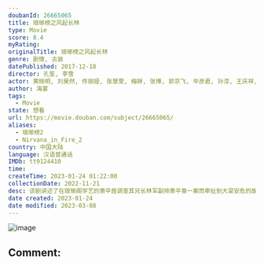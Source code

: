 ```yaml
---
doubanId: 26665065
title: 琅琊榜之风起长林
type: Movie
score: 8.4
myRating: 
originalTitle: 琅琊榜之风起长林
genre: 剧情, 古装
datePublished: 2017-12-18
director: 孔笙, 李雪
actor: 黄晓明, 刘昊然, 佟丽娅, 张慧雯, 梅婷, 张博, 郭京飞, 毕彦君, 孙淳, 王庆祥, 尤勇智, 吴昊宸, 成泰燊, 乔欣, 刘钧, 胡先煦, 刘琳, 邢岷山, 金泽灏, 张棪琰, 王永泉, 柴浩伟, 贾媛媛, 邵伟桐, 施诗, 岳旸, 张昊唯, 赵达, 董彦麟, 陈牧扬, 朱梦瑶, 谭凯, 魏至强, 胡原君, 魏伟, 高海鹏, 张龄心, 宋显立, 刘曜畅, 魏智, 康群智, 张东升, 杨程茗, 文静, 李斌, 冯瀑, 赵千紫, 刘芊含, 冯晖, 王禹铮, 宝木中阳, 冯千, 汤水雨, 刘贾玺, 罗栋, 刘洪源, 宣晓鸣, 姜广涛, 何风, 赵铭洲, 郭政建, 邱秋, 高枫, 范哲琛, 户元松, 马正阳, 韩啸, 朱蓉蓉, 郭浩然, 商虹, 马斑马, 魏超, 凌振赫, 王冠南, 刘琮, 蔡娜, 张遥函, 谢子溦, 叶恺文, 晋松, 夏凡, 章哲谕, 张隽溢, 马波, 徐佳琦, 郝文学, 佟国强, 周鹏雨, 金有明, 黄世伟, 杜和倩, 朱海军, 陈丽娜, 李立宏, 王宏, 曲高位, 王岗, 周艺华, 焦体怡, 王黎雯, 朱凌雾, 黄杨钿甜, 孔笙, 叶禾, 刘校妤
author: 海宴
tags:
  - Movie
state: 想看
url: https://movie.douban.com/subject/26665065/
aliases:
  - 琅琊榜2
  - Nirvana_in_Fire_2
country: 中国大陆
language: 汉语普通话
IMDb: tt9124410
time: 
createTime: 2023-01-24 01:22:00
collectionDate: 2022-11-21
desc: 该剧讲述了在琅琊阁学艺的萧平旌调查其兄长林军副帅萧平章一案而牵扯到大梁安危的故事。大梁朝局安稳，但边境战火不断。守护大梁北境的长林军屡获军功，威名赫赫。在一次北境交战中，内阁首辅荀白水暗中断掉前线补...
date created: 2023-01-24
date modified: 2023-03-08
---
```


![image](p2503635995.jpg)

Comment:
---
